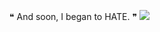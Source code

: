 ❝ And soon, I began to HATE. ❞
![](https://cdn.discordapp.com/attachments/1233877935652343821/1245822699092054097/04b189b7050e018106d949507b02106e.png?ex=665a264d&is=6658d4cd&hm=b0b0548ecadd8fa1167806246df7ccb4fc3d1ec5b6dd7c07b73ee665fe7c629f&)
